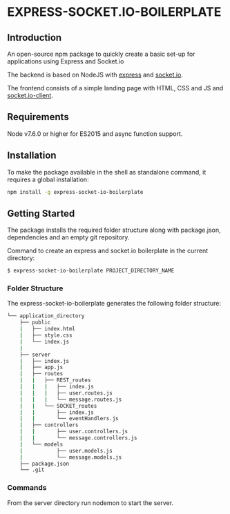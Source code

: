 # EXPRESS-SOCKET.IO-BOILERPLATE

## Introduction

An open-source npm package to quickly create a basic set-up for applications using Express and Socket.io

The backend is based on NodeJS with [express](https://www.npmjs.com/package/express) and [socket.io](https://www.npmjs.com/package/socket.io).

The frontend consists of a simple landing page with HTML, CSS and JS and [socket.io-client](https://www.npmjs.com/package/socket.io-client).

## Requirements

Node v7.6.0 or higher for ES2015 and async function support.

## Installation

To make the package available in the shell as standalone command, it requires a global installation:
```bash
npm install -g express-socket-io-boilerplate
```

## Getting Started

The package installs the required folder structure along with package.json, dependencies and an empty git repository.

Command to create an express and socket.io boilerplate in the current directory: 
```bash
$ express-socket-io-boilerplate PROJECT_DIRECTORY_NAME
```

### Folder Structure
The express-socket-io-boilerplate generates the following folder structure:
```bash
└── application_directory
    ├── public
    |   ├── index.html
    |   ├── style.css
    |   └── index.js
    |
    ├── server
    |   ├── index.js
    |   ├── app.js
    |   ├── routes
    |   |   ├── REST_routes
    |   |   |   ├── index.js
    |   |   |   ├── user.routes.js
    |   |   |   └── message.routes.js
    |   |   └── SOCKET_routes
    |   |       ├── index.js
    |   |       └── eventHandlers.js
    |   ├── controllers
    |   |       ├── user.controllers.js
    |   |       └── message.controllers.js
    |   └── models
    |           ├── user.models.js
    |           └── message.models.js
    ├── package.json
    └── .git
```
### Commands

From the server directory run nodemon to start the server.
